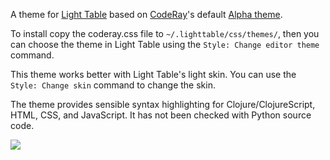 A theme for [Light Table](http://www.lighttable.com) based on [CodeRay](http://coderay.rubychan.de)'s default [Alpha theme](https://github.com/rubychan/coderay/blob/master/lib/coderay/styles/alpha.rb).

To install copy the coderay.css file to `~/.lighttable/css/themes/`, then you can choose the theme in Light Table using the `Style: Change editor theme` command.

This theme works better with Light Table's light skin. You can use the
`Style: Change skin` command to change the skin.

The theme provides sensible syntax highlighting for Clojure/ClojureScript, HTML, CSS, and JavaScript. It has not been checked with Python source code.

<img src="https://raw.github.com/xavi/coderay-lighttable-theme/master/screenshot.png">
